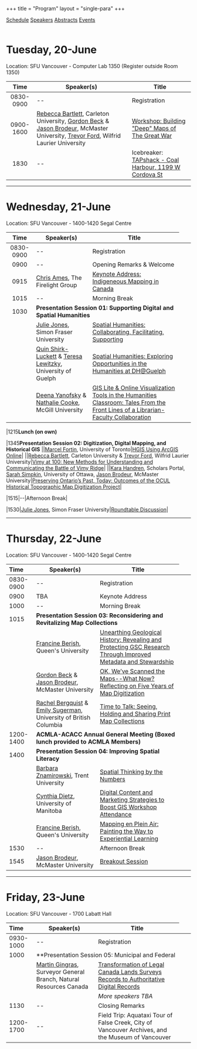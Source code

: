 +++
title = "Program"
layout = "single-para"
+++

<div class="program expanded button-group">
  <a href="../schedule" class="button active">Schedule</a>
  <a href="../speakers" class="button">Speakers</a>
  <a href="../abstracts" class="button">Abstracts</a>
  <a href="../events" class="button">Events</a>
</div>
<br />

# Tuesday, 20-June
Location: SFU Vancouver - Computer Lab 1350
(Register outside Room 1350)

|Time      | Speaker(s) | Title |
|:------------:| -----------| -----------|
|0830-0900|--|Registration|
|0900-1600|[Rebecca Bartlett](../speakers#Bartlett), Carleton University, [Gordon Beck](../speakers#Beck) & [Jason Brodeur](../speakers#Brodeur), McMaster University, [Trevor Ford](../speakers#Ford), Wilfrid Laurier University|[Workshop: Building "Deep" Maps of The Great War](../abstracts#work1)|
|1830|--|Icebreaker: [TAPshack - Coal Harbour, 1199 W Cordova St](http://tapshack.ca/menu.html)|

---
# Wednesday, 21-June
Location: SFU Vancouver - 1400-1420 Segal Centre 

|Time      | Speaker(s) | Title |
|:------------:|-----------|-----------|
|0830-0900|--|Registration|
|0900|--|Opening Remarks & Welcome|
|0915|[Chris Ames](../speakers#Ames), The Firelight Group|[Keynote Address: Indigeneous Mapping in Canada](../abstracts#keynote1)|
|1015|--|Morning Break|
|1030<td colspan="2" align="left">**Presentation Session 01: Supporting Digital and Spatial Humanities**</td>
||[Julie Jones](../speakers#Jones), Simon Fraser University|[Spatial Humanities: Collaborating, Facilitating, Supporting](../abstracts#pres01a)|
||[Quin Shirk-Luckett](../speakers#Shirk-Luckett) & [Teresa Lewitzky](../speakers#Lewitzky), University of Guelph|[Spatial Humanities: Exploring Opportunities in the Humanities at DH@Guelph](../abstracts#pres01b)|
||[Deena Yanofsky](../speakers#Yanofsky) & [Nathalie Cooke](../speakers#Cooke), McGill University|[GIS Lite & Online Visualization Tools in the Humanities Classroom: Tales From the Front Lines of a Librarian-Faculty Collaboration](../abstracts#pres01d)|

|1215<td colspan="2" align="left">**Lunch (on own)**</td>

|1345<td colspan="2" align="left">**Presentation Session 02: Digitization,  Digital Mapping, and Historical GIS**</td>
||[Marcel Fortin](../speakers#Fortin), University of Toronto|[HGIS Using ArcGIS Online](../abstracts#pres01c)|
||[Rebecca Bartlett](../speakers#Bartlett), Carleton University & [Trevor Ford](../speakers#Ford), Wilfrid Laurier University|[Vimy at 100: New Methods for Understanding and Communicating the Battle of Vimy Ridge](../abstracts#pres02b)|
||[Kara Handren](../speakers#Handren), Scholars Portal, [Sarah Simpkin](../speakers#Simpkin), University of Ottawa, [Jason Brodeur](../speakers#Brodeur), McMaster University|[Preserving Ontario’s Past, Today: Outcomes of the OCUL Historical Topographic Map Digitization Project](../abstracts#pres02c)|

|1515|--|Afternoon Break|

|1530|[Julie Jones](../speakers#Jones), Simon Fraser University|[Roundtable Discussion](../abstracts#roundtable)|

---
# Thursday, 22-June
Location: SFU Vancouver - 1400-1420 Segal Centre

|Time      | Speaker(s) | Title |
|:-----------|-----------|-----------|
|0830-0900|--|Registration|
|0900|TBA|Keynote Address|
|1000|--|Morning Break|
|1015<td colspan="2" align="left">**Presentation Session 03: Reconsidering and Revitalizing Map Collections**</td>
||[Francine Berish](../speakers#Berish), Queen's University|[Unearthing Geological History: Revealing and Protecting GSC Research Through Improved Metadata and Stewardship](../abstracts#pres03a)|
||[Gordon Beck](../speakers#Beck) & [Jason Brodeur](../speakers#Brodeur), McMaster University|[OK, We’ve Scanned the Maps--What Now? Reflecting on Five Years of Map Digitization](../abstracts#pres03b)|
||[Rachel Bergquist](../speakers#Bergquist) & [Emily Sugerman](../speakers#Sugerman), University of British Columbia|[Time to Talk: Seeing, Holding and Sharing Print Map Collections](../abstracts#pres03c)|
|1200-1400<td colspan="2" align="left">**ACMLA-ACACC Annual General Meeting (Boxed lunch provided to ACMLA Members)**</td>
|1400<td colspan="2" align="left">**Presentation Session 04: Improving Spatial Literacy**</td>
||[Barbara Znamirowski](../speakers#Znamirowski), Trent University|[Spatial Thinking by the Numbers](../abstracts#pres04a)|
||[Cynthia Dietz](../speakers#Dietz), University of Manitoba|[Digital Content and Marketing Strategies to Boost GIS Workshop Attendance](../abstracts#pres04b)|
||[Francine Berish](../speakers#Berish), Queen's University|[Mapping en Plein Air: Painting the Way to Experiential Learning](../abstracts#pres04c)|
|1530|--|Afternoon Break|
|1545|[Jason Brodeur](../speakers#Brodeur), McMaster University|[Breakout Session](../abstracts#breakout)|

---
# Friday, 23-June
Location: SFU Vancouver - 1700 Labatt Hall

|Time      | Speaker(s) | Title |
|:------------|-----------|-----------|
|0930-1000|--|Registration|
|1000<td colspan="2" align="left">**Presentation Session 05: Municipal and Federal </td>
||[Martin Gingras]((../speakers#Gingras)), Surveyor General Branch, Natural Resources Canada|[Transformation of Legal Canada Lands Surveys Records to Authoritative Digital Records](../abstracts#pres02a)|
|||*More speakers TBA*|
|1130|--|Closing Remarks|
|1200-1700|--|Field Trip: Aquataxi Tour of False Creek, City of Vancouver Archives, and the Museum of Vancouver|
